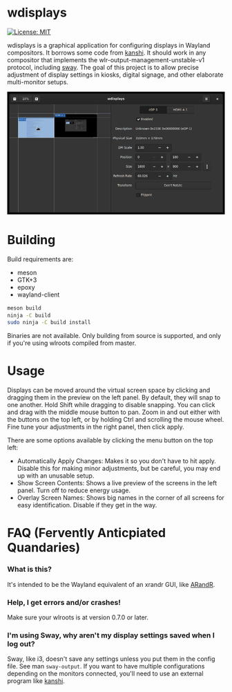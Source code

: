 # wdisplays

[![License: MIT](https://img.shields.io/badge/License-MIT-blue.svg)](https://spdx.org/licenses/MIT.html)

wdisplays is a graphical application for configuring displays in Wayland
compositors. It borrows some code from [kanshi]. It should work in any
compositor that implements the wlr-output-management-unstable-v1 protocol,
including [sway]. The goal of this project is to allow precise adjustment of
display settings in kiosks, digital signage, and other elaborate multi-monitor
setups.

![Screenshot](wdisplays.png)

# Building

Build requirements are:

- meson
- GTK+3
- epoxy
- wayland-client

```sh
meson build
ninja -C build
sudo ninja -C build install
```

Binaries are not available. Only building from source is supported, and only
if you're using wlroots compiled from master.

# Usage

Displays can be moved around the virtual screen space by clicking and dragging
them in the preview on the left panel. By default, they will snap to one
another. Hold Shift while dragging to disable snapping. You can click and drag
with the middle mouse button to pan. Zoom in and out either with the buttons on
the top left, or by holding Ctrl and scrolling the mouse wheel. Fine tune your
adjustments in the right panel, then click apply.

There are some options available by clicking the menu button on the top left:

- Automatically Apply Changes: Makes it so you don't have to hit apply. Disable
  this for making minor adjustments, but be careful, you may end up with an
  unusable setup.
- Show Screen Contents: Shows a live preview of the screens in the left panel.
  Turn off to reduce energy usage.
- Overlay Screen Names: Shows big names in the corner of all screens for easy
  identification. Disable if they get in the way.

# FAQ (Fervently Anticpiated Quandaries)

### What is this?

It's intended to be the Wayland equivalent of an xrandr GUI, like [ARandR].

### Help, I get errors and/or crashes!

Make sure your wlroots is at version 0.7.0 or later.

### I'm using Sway, why aren't my display settings saved when I log out?

Sway, like i3, doesn't save any settings unless you put them in the config
file. See man `sway-output`. If you want to have multiple configurations
depending on the monitors connected, you'll need to use an external program
like [kanshi].

[kanshi]: https://github.com/emersion/kanshi
[sway]: https://github.com/swaywm/sway
[ARandR]: https://christian.amsuess.com/tools/arandr/

